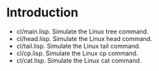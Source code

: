 # Introduction

- cl/main.lisp. Simulate the Linux tree command.
- cl/head.lisp. Simulate the Linux head command.
- cl/tail.lisp. Simulate the Linux tail command.
- cl/cp.lisp. Simulate the Linux cp command.
- cl/cat.lisp. Simulate the Linux cat command.
